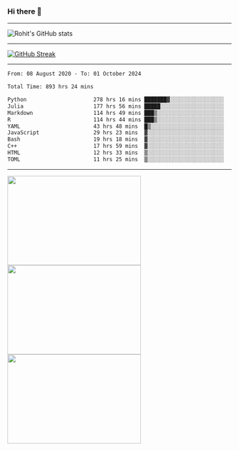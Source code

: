 ### Hi there 👋

<hr/>

![Rohit's GitHub stats](https://github-readme-stats.vercel.app/api?username=RohitRathore1&show_icons=true&theme=transparent)

<hr/>

[![GitHub Streak](http://github-readme-streak-stats.herokuapp.com?user=RohitRathore1&theme=dark&mode=weekly)](https://git.io/streak-stats)

<hr/>

<!--START_SECTION:waka-->

```txt
From: 08 August 2020 - To: 01 October 2024

Total Time: 893 hrs 24 mins

Python                     278 hrs 16 mins ███████▓░░░░░░░░░░░░░░░░░   31.15 %
Julia                      177 hrs 56 mins █████░░░░░░░░░░░░░░░░░░░░   19.92 %
Markdown                   114 hrs 49 mins ███▒░░░░░░░░░░░░░░░░░░░░░   12.85 %
R                          114 hrs 44 mins ███▒░░░░░░░░░░░░░░░░░░░░░   12.84 %
YAML                       43 hrs 48 mins  █▒░░░░░░░░░░░░░░░░░░░░░░░   04.90 %
JavaScript                 29 hrs 23 mins  ▓░░░░░░░░░░░░░░░░░░░░░░░░   03.29 %
Bash                       19 hrs 18 mins  ▓░░░░░░░░░░░░░░░░░░░░░░░░   02.16 %
C++                        17 hrs 59 mins  ▓░░░░░░░░░░░░░░░░░░░░░░░░   02.01 %
HTML                       12 hrs 33 mins  ▒░░░░░░░░░░░░░░░░░░░░░░░░   01.41 %
TOML                       11 hrs 25 mins  ▒░░░░░░░░░░░░░░░░░░░░░░░░   01.28 %
```

<!--END_SECTION:waka-->

<hr/>

<p>
  <img src="https://wakatime.com/share/@TeAmp0is0N/0205e68a-e5ed-48bf-b870-3c94c1fa77d3.svg" width="300" height="200">
  <img src="https://wakatime.com/share/@TeAmp0is0N/3935ee43-08a3-493e-8b95-60c1f9204b15.svg" width="300" height="200">
  <img src="https://wakatime.com/share/@TeAmp0is0N/8717aacc-7340-44e0-abb1-987dc9823fcd.svg" width="300" height="200">
</p>




